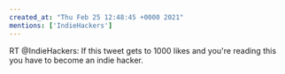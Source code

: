 ```yaml
---
created_at: "Thu Feb 25 12:48:45 +0000 2021"
mentions: ['IndieHackers']
---
```


RT @IndieHackers: If this tweet gets to 1000 likes and you're reading this you have to become an indie hacker.